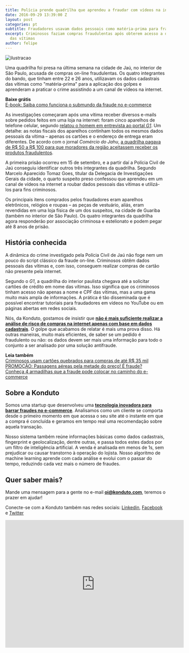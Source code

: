 ```yaml
---
title: Polícia prende quadrilha que aprendeu a fraudar com vídeos na internet
date: 2016-09-29 13:39:00 Z
layout: post
categories: pt
subtitle: Fraudadores usavam dados pessoais como matéria-prima para fraudes on-line
excerpt: Criminosos faziam compras fraudulentas após obterem acesso a dados pessoais
  das vítimas
author: felipe
---
```


![ilustracao](/images/0929-cartao-criminoso.png) 

Uma quadrilha foi presa na última semana na cidade de Jaú, no interior de São Paulo, acusada de compras on-line fraudulentas. Os quatro integrantes do bando, que tinham entre 22 e 26 anos, utilizavam os dados cadastrais das vítimas como "matéria-prima" para a aplicação dos golpes e aprenderam a praticar o crime assistindo a um canal de vídeos na internet.  

**Baixe grátis**  
[E-book: Saiba como funciona o submundo da fraude no e-commerce](http://ebooks.konduto.com/submundo-da-fraude?utm_source=konduto&utm_medium=blog&utm_campaign=conteudo-fraude-sp)

As investigações começaram após uma vítima receber diversos e-mails sobre pedidos feitos em uma loja na internet: foram cinco aparelhos de telefone celular, segundo [relatou o homem em entrevista ao portal *G1*](http://g1.globo.com/sp/bauru-marilia/noticia/2016/09/suspeito-de-aplicar-golpes-aprendeu-fraude-na-internet-diz-delegado.html). Um detalhe: as notas fiscais dos aparelhos continham todos os mesmos dados pessoais da vítima – apenas os cartões e o endereço de entrega eram diferentes. De acordo com o jornal *Comércio do Jahu*, [a quadrilha pagava de R$ 50 a R$ 100 para que moradores da região aceitassem receber os produtos fraudulentos](http://www.comerciodojahu.com.br/noticia/1354149/dig-de-jau-detem-membros-de-quadrilha). 

A primeira prisão ocorreu em 15 de setembro, e a partir daí a Polícia Civil de Jaú conseguiu identificar outros três integrantes da quadrilha. Segundo Marcelo Aparecido Tomaz Goes, titular da Delegacia de Investigações Gerais da cidade, o quarto suspeito preso confessou que aprendeu em um canal de vídeos na internet a roubar dados pessoais das vítimas e utilizá-los para fins criminosos. 

Os principais itens comprados pelos fraudadores eram aparelhos eletrônicos, relógios e roupas – as peças de vestuário, aliás, eram revendidas em uma loja física de um dos suspeitos, na cidade de Guariba (também no interior de São Paulo). Os quatro integrantes da quadrilha agora responderão por associação criminosa e estelionato e podem pegar até 8 anos de prisão. 

## História conhecida

A dinâmica do crime investigado pela Polícia Civil de Jaú não foge nem um pouco do script clássico da fraude on-line. Criminosos obtêm dados pessoais das vítimas e, com isso, conseguem realizar compras de cartão não presente pela internet. 

Segundo o *G1*, a quadrilha do interior paulista chegava até a solicitar cartões de crédito em nome das vítimas. Isso significa que os criminosos tinham acesso não apenas a nome e CPF das vítimas, mas a uma gama muito mais ampla de informações. A prática é tão disseminada que é possível encontrar tutoriais para fraudadores em vídeos no YouTube ou em páginas abertas em redes sociais. 

Nós, da Konduto, gostamos de insistir que **[não é mais suficiente realizar a análise de risco de compras na internet apenas com base em dados cadastrais](https://blog.konduto.com/pt/2014/10/porque-checar-apenas-nome-e-cpf-ja-nao-e-suficiente-na-analise-manual/)**. O golpe que acabamos de relatar é mais uma prova disso. Há outras maneiras, muito mais eficientes, de saber se um pedido é fraudulento ou não: os dados devem ser mais uma informação para todo o conjunto a ser analisado por uma solução antifraude. 

**Leia também**  
[Criminosos usam cartões quebrados para compras de até R$ 35 mil](https://blog.konduto.com/pt/2016/05/golpe-hollywoodiano-cartoes-quebrados/?utm_source=konduto&utm_medium=blog&utm_campaign=conteudo-fraude-sp)  
[PROMOÇÃO: Passagens aéreas pela metade do preço! É fraude?](https://blog.konduto.com/pt/2016/06/fraudes-passagens-aereas/?utm_source=konduto&utm_medium=blog&utm_campaign=conteudo-fraude-sp)  
[Conheça 4 armadilhas que a fraude pode colocar no caminho do e-commerce](https://blog.konduto.com/pt/2016/04/armadilhas-da-fraude-no-ecommerce/utm_source=konduto&utm_medium=blog&utm_campaign=conteudo-fraude-sp)

## Sobre a Konduto

Somos uma startup que desenvolveu uma **[tecnologia inovadora para barrar fraudes no e-commerce](http://konduto.com/?utm_source=konduto&utm_medium=blog&utm_campaign=conteudo)**. Analisamos como um cliente se comporta desde o primeiro momento em que acessa o seu site até o instante em que a compra é concluída e geramos em tempo real uma recomendação sobre aquela transação.

Nosso sistema também reúne informações básicas como dados cadastrais, fingerprint e geolocalização, dentre outras, e passa todos estes dados por um filtro de inteligência artificial. A venda é analisada em menos de 1s, sem prejudicar ou causar transtorno à operação do lojista. Nosso algoritmo de machine learning aprende com cada análise e evolui com o passar do tempo, reduzindo cada vez mais o número de fraudes.
 
## Quer saber mais? 

Mande uma mensagem para a gente no e-mail **oi@konduto.com**, teremos o prazer em ajudar!    	
 
Conecte-se com a Konduto também nas redes sociais: [Linkedin](https://www.linkedin.com/company/konduto), [Facebook](https://www.facebook.com/konduto) e [Twitter](https://twitter.com/Konduto_) 
 
<iframe src="https://www.facebook.com/plugins/video.php?href=https%3A%2F%2Fwww.facebook.com%2Fkonduto%2Fvideos%2F613187352119217%2F&show_text=1&width=560" width="560" height="400" style="border:none;overflow:hidden" scrolling="no" frameborder="0" allowTransparency="true"></iframe>


